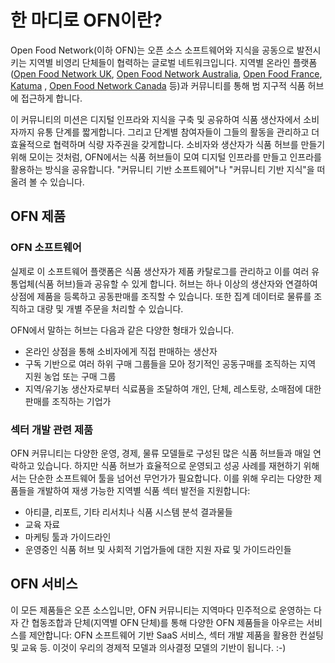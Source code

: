 # 한 마디로 OFN이란?

Open Food Network(이하 OFN)는 오픈 소스 소프트웨어와 지식을 공동으로 발전시키는 지역별 비영리 단체들이 협력하는 글로벌 네트워크입니다. 지역별 온라인 플랫폼([Open Food Network UK](https://openfoodnetwork.org.uk/), [Open Food Network Australia](http://openfoodnetwork.org.au/), [Open Food France](http://openfoodfrance.org/), [Katuma](http://katuma.org/) , [Open Food Network Canada](https://openfoodnetwork.ca/) 등)과 커뮤니티를 통해 범 지구적 식품 허브에 접근하게 합니다.

이 커뮤니티의 미션은 디지털 인프라와 지식을 구축 및 공유하여 식품 생산자에서 소비자까지 유통 단계를 짧게합니다. 그리고 단계별 참여자들이 그들의 활동을 관리하고 더 효율적으로 협력하며 식량 자주권을 갖게합니다. 소비자와 생산자가 식품 허브를 만들기 위해 모이는 것처럼, OFN에서는 식품 허브들이 모여 디지털 인프라를 만들고 인프라를 활용하는 방식을 공유합니다. "커뮤니티 기반 소프트웨어"나 "커뮤니티 기반 지식"을 떠올려 볼 수 있습니다.

## OFN 제품

### OFN 소프트웨어

실제로 이 소프트웨어 플랫폼은 식품 생산자가 제품 카탈로그를 관리하고 이를 여러 유통업체(식품 허브)들과 공유할 수 있게 합니다. 허브는 하나 이상의 생산자와 연결하여 상점에 제품을 등록하고 공동판매를 조직할 수 있습니다. 또한 집계 데이터로 물류를 조직하고 대량 및 개별 주문을 처리할 수 있습니다.

OFN에서 말하는 허브는 다음과 같은 다양한 형태가 있습니다.
- 온라인 상점을 통해 소비자에게 직접 판매하는 생산자
- 구독 기반으로 여러 하위 구매 그룹들을 모아 정기적인 공동구매를 조직하는 지역 지원 농업 또는 구매 그룹
- 지역/유기농 생산자로부터 식료품을 조달하여 개인, 단체, 레스토랑, 소매점에 대한 판매를 조직하는 기업가

### 섹터 개발 관련 제품

OFN 커뮤니티는 다양한 운영, 경제, 물류 모델들로 구성된 많은 식품 허브들과 매일 연락하고 있습니다. 하지만 식품 허브가 효율적으로 운영되고 성공 사례를 재현하기 위해서는 단순한 소프트웨어 툴을 넘어선 무언가가 필요합니다. 이를 위해 우리는 다양한 제품들을 개발하여 재생 가능한 지역별 식품 섹터 발전을 지원합니다:

* 아티클, 리포트, 기타 리서치나 식품 시스템 분석 결과물들
* 교육 자료
* 마케팅 툴과 가이드라인
* 운영중인 식품 허브 및 사회적 기업가들에 대한 지원 자료 및 가이드라인들

## OFN 서비스

이 모든 제품들은 오픈 소스입니만, OFN 커뮤니티는 지역마다 민주적으로 운영하는 다자 간 협동조합과 단체(지역별 OFN 단체)를 통해 다양한 OFN 제품들을 아우르는 서비스를 제안합니다: OFN 소프트웨어 기반 SaaS 서비스, 섹터 개발 제품을 활용한 컨설팅 및 교육 등. 이것이 우리의 경제적 모델과 의사결정 모델의 기반이 됩니다. :-\)



